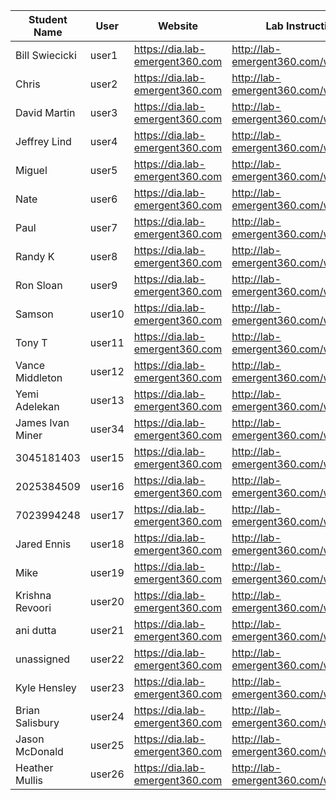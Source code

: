 Student Name | User | Website | Lab Instructions
------------ | ---------------| ---------- | -------------
Bill Swiecicki | user1 | https://dia.lab-emergent360.com | http://lab-emergent360.com/workshops/
Chris | user2 | https://dia.lab-emergent360.com | http://lab-emergent360.com/workshops/
David Martin | user3 | https://dia.lab-emergent360.com | http://lab-emergent360.com/workshops/
Jeffrey Lind | user4 | https://dia.lab-emergent360.com | http://lab-emergent360.com/workshops/
Miguel | user5 | https://dia.lab-emergent360.com | http://lab-emergent360.com/workshops/
Nate | user6 | https://dia.lab-emergent360.com | http://lab-emergent360.com/workshops/
Paul | user7 | https://dia.lab-emergent360.com | http://lab-emergent360.com/workshops/
Randy K | user8 | https://dia.lab-emergent360.com | http://lab-emergent360.com/workshops/
Ron Sloan | user9 | https://dia.lab-emergent360.com | http://lab-emergent360.com/workshops/
Samson | user10 | https://dia.lab-emergent360.com | http://lab-emergent360.com/workshops/
Tony T | user11 | https://dia.lab-emergent360.com | http://lab-emergent360.com/workshops/
Vance Middleton | user12 | https://dia.lab-emergent360.com | http://lab-emergent360.com/workshops/
Yemi Adelekan | user13 | https://dia.lab-emergent360.com | http://lab-emergent360.com/workshops/
James Ivan Miner | user34 | https://dia.lab-emergent360.com | http://lab-emergent360.com/workshops/
3045181403 | user15 | https://dia.lab-emergent360.com | http://lab-emergent360.com/workshops/
2025384509 | user16 | https://dia.lab-emergent360.com | http://lab-emergent360.com/workshops/
7023994248 | user17 | https://dia.lab-emergent360.com | http://lab-emergent360.com/workshops/
Jared Ennis | user18 | https://dia.lab-emergent360.com | http://lab-emergent360.com/workshops/
Mike | user19 | https://dia.lab-emergent360.com | http://lab-emergent360.com/workshops/
Krishna Revoori | user20 | https://dia.lab-emergent360.com | http://lab-emergent360.com/workshops/
ani dutta | user21 | https://dia.lab-emergent360.com | http://lab-emergent360.com/workshops/
unassigned | user22 | https://dia.lab-emergent360.com | http://lab-emergent360.com/workshops/
Kyle Hensley | user23 | https://dia.lab-emergent360.com | http://lab-emergent360.com/workshops/
Brian Salisbury  | user24 | https://dia.lab-emergent360.com | http://lab-emergent360.com/workshops/
Jason McDonald | user25 | https://dia.lab-emergent360.com | http://lab-emergent360.com/workshops/
Heather Mullis | user26 | https://dia.lab-emergent360.com | http://lab-emergent360.com/workshops/
